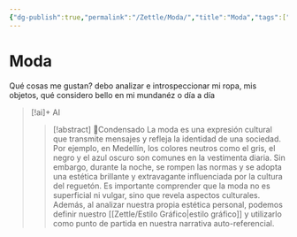 ```yaml
---
{"dg-publish":true,"permalink":"/Zettle/Moda/","title":"Moda","tags":["ZeType/Idea",""],"created":"2023-04-26T10:19:44.903-05:00","updated":"2023-09-09T18:22:00.809-05:00"}
---
```



# Moda

Qué cosas me gustan? debo analizar e introspeccionar mi ropa, mis objetos, qué considero bello en mi mundanéz o día a día

> [!ai]+ AI
>
> >[!abstract] 📖Condensado
> >La moda es una expresión cultural que transmite mensajes y refleja la identidad de una sociedad. Por ejemplo, en Medellín, los colores neutros como el gris, el negro y el azul oscuro son comunes en la vestimenta diaria. Sin embargo, durante la noche, se rompen las normas y se adopta una estética brillante y extravagante influenciada por la cultura del reguetón. Es importante comprender que la moda no es superficial ni vulgar, sino que revela aspectos culturales. Además, al analizar nuestra propia estética personal, podemos definir nuestro [[Zettle/Estilo Gráfico\|estilo gráfico]] y utilizarlo como punto de partida en nuestra narrativa auto-referencial.
